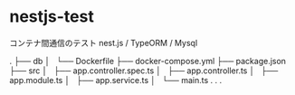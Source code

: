 # nestjs-test
コンテナ間通信のテスト
nest.js / TypeORM / Mysql

.
├── db
│   └── Dockerfile
├── docker-compose.yml
├── package.json
├── src
│   ├── app.controller.spec.ts
│   ├── app.controller.ts
│   ├── app.module.ts
│   ├── app.service.ts
│   └── main.ts
.
.
.

